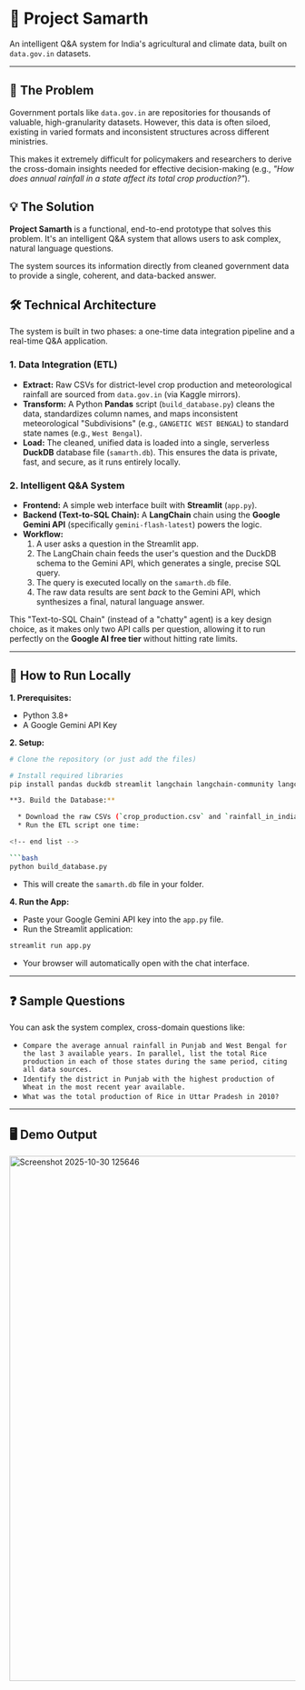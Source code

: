 # 🌾 Project Samarth

An intelligent Q&A system for India's agricultural and climate data, built on `data.gov.in` datasets.

---

## 🎯 The Problem

Government portals like `data.gov.in` are repositories for thousands of valuable, high-granularity datasets. However, this data is often siloed, existing in varied formats and inconsistent structures across different ministries.

This makes it extremely difficult for policymakers and researchers to derive the cross-domain insights needed for effective decision-making (e.g., *"How does annual rainfall in a state affect its total crop production?"*).

## 💡 The Solution

**Project Samarth** is a functional, end-to-end prototype that solves this problem. It's an intelligent Q&A system that allows users to ask complex, natural language questions.

The system sources its information directly from cleaned government data to provide a single, coherent, and data-backed answer.

## 🛠️ Technical Architecture

The system is built in two phases: a one-time data integration pipeline and a real-time Q&A application.

### 1. Data Integration (ETL)

* **Extract:** Raw CSVs for district-level crop production and meteorological rainfall are sourced from `data.gov.in` (via Kaggle mirrors).
* **Transform:** A Python **Pandas** script (`build_database.py`) cleans the data, standardizes column names, and maps inconsistent meteorological "Subdivisions" (e.g., `GANGETIC WEST BENGAL`) to standard state names (e.g., `West Bengal`).
* **Load:** The cleaned, unified data is loaded into a single, serverless **DuckDB** database file (`samarth.db`). This ensures the data is private, fast, and secure, as it runs entirely locally.

### 2. Intelligent Q&A System

* **Frontend:** A simple web interface built with **Streamlit** (`app.py`).
* **Backend (Text-to-SQL Chain):** A **LangChain** chain using the **Google Gemini API** (specifically `gemini-flash-latest`) powers the logic.
* **Workflow:**
    1.  A user asks a question in the Streamlit app.
    2.  The LangChain chain feeds the user's question and the DuckDB schema to the Gemini API, which generates a single, precise SQL query.
    3.  The query is executed locally on the `samarth.db` file.
    4.  The raw data results are sent *back* to the Gemini API, which synthesizes a final, natural language answer.

This "Text-to-SQL Chain" (instead of a "chatty" agent) is a key design choice, as it makes only two API calls per question, allowing it to run perfectly on the **Google AI free tier** without hitting rate limits.

---

## 🚀 How to Run Locally

**1. Prerequisites:**
* Python 3.8+
* A Google Gemini API Key

**2. Setup:**
```bash
# Clone the repository (or just add the files)

# Install required libraries
pip install pandas duckdb streamlit langchain langchain-community langchain-google-genai

**3. Build the Database:**

  * Download the raw CSVs (`crop_production.csv` and `rainfall_in_india_1901_2015.csv`) into your project folder.
  * Run the ETL script one time:

<!-- end list -->

```bash
python build_database.py
```

  * This will create the `samarth.db` file in your folder.

**4. Run the App:**

  * Paste your Google Gemini API key into the `app.py` file.
  * Run the Streamlit application:

<!-- end list -->

```bash
streamlit run app.py
```

  * Your browser will automatically open with the chat interface.

-----

## ❓ Sample Questions

You can ask the system complex, cross-domain questions like:

  * `Compare the average annual rainfall in Punjab and West Bengal for the last 3 available years. In parallel, list the total Rice production in each of those states during the same period, citing all data sources.`
  * `Identify the district in Punjab with the highest production of Wheat in the most recent year available.`
  * `What was the total production of Rice in Uttar Pradesh in 2010?`

-----

## 🖥️ Demo Output
<img width="1017" height="924" alt="Screenshot 2025-10-30 125646" src="https://github.com/user-attachments/assets/e0b5d322-87a1-495e-a9e2-761a056281cd" />




